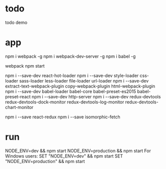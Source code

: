 # todo
todo demo

# app
npm i webpack -g
npm i webpack-dev-server -g
npm i babel -g

webpack
npm start

npm i --save-dev react-hot-loader
npm i --save-dev style-loader css-loader sass-loader less-loader file-loader url-loader
npm i --save-dev extract-text-webpack-plugin copy-webpack-plugin html-webpack-plugin
npm i --save-dev babel-loader babel-core babel-preset-es2015 babel-preset-react
npm i --save-dev http-server
npm i --save-dev redux-devtools redux-devtools-dock-monitor redux-devtools-log-monitor redux-devtools-chart-monitor

npm i --save react-redux
npm i --save isomorphic-fetch

# run
NODE_ENV=dev && npm start
NODE_ENV=production && npm start
For Windows users:
SET "NODE_ENV=dev" && npm start
SET "NODE_ENV=production" && npm start
